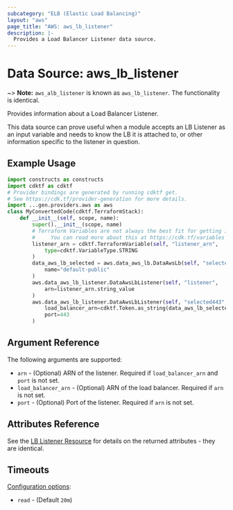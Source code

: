 ```yaml
---
subcategory: "ELB (Elastic Load Balancing)"
layout: "aws"
page_title: "AWS: aws_lb_listener"
description: |-
  Provides a Load Balancer Listener data source.
---
```


# Data Source: aws_lb_listener

~> **Note:** `aws_alb_listener` is known as `aws_lb_listener`. The functionality is identical.

Provides information about a Load Balancer Listener.

This data source can prove useful when a module accepts an LB Listener as an input variable and needs to know the LB it is attached to, or other information specific to the listener in question.

## Example Usage

```python
import constructs as constructs
import cdktf as cdktf
# Provider bindings are generated by running cdktf get.
# See https://cdk.tf/provider-generation for more details.
import ...gen.providers.aws as aws
class MyConvertedCode(cdktf.TerraformStack):
    def __init__(self, scope, name):
        super().__init__(scope, name)
        # Terraform Variables are not always the best fit for getting inputs in the context of Terraform CDK.
        #     You can read more about this at https://cdk.tf/variables
        listener_arn = cdktf.TerraformVariable(self, "listener_arn",
            type=cdktf.VariableType.STRING
        )
        data_aws_lb_selected = aws.data_aws_lb.DataAwsLb(self, "selected",
            name="default-public"
        )
        aws.data_aws_lb_listener.DataAwsLbListener(self, "listener",
            arn=listener_arn.string_value
        )
        aws.data_aws_lb_listener.DataAwsLbListener(self, "selected443",
            load_balancer_arn=cdktf.Token.as_string(data_aws_lb_selected.arn),
            port=443
        )
```

## Argument Reference

The following arguments are supported:

* `arn` - (Optional) ARN of the listener. Required if `load_balancer_arn` and `port` is not set.
* `load_balancer_arn` - (Optional) ARN of the load balancer. Required if `arn` is not set.
* `port` - (Optional) Port of the listener. Required if `arn` is not set.

## Attributes Reference

See the [LB Listener Resource](/docs/providers/aws/r/lb_listener.html) for details on the returned attributes - they are identical.

## Timeouts

[Configuration options](https://developer.hashicorp.com/terraform/language/resources/syntax#operation-timeouts):

- `read` - (Default `20m`)

<!-- cache-key: cdktf-0.17.0-pre.15 input-b96ff3cfe652e14e005933d1f6defbbb9f1e30b6bc444d5a1c60787ff0808d65 -->